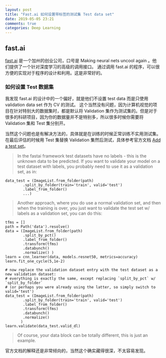 ```yaml
---
layout: post
title: "Fast.ai 如何设置带标签的测试集 Test data set"
date: 2019-05-05 23:21
comments: true
categories: Deep Learning
---
```


## fast.ai 

[fast.ai](https://www.fast.ai/) 是一个加州的创业公司，口号是  Making neural nets uncool again 。他们提供了一个针对深度学习的高级的调用接口。 通过调用 fast.ai 的程序，可以很方便的实现对于程序的设计和利用。这是非常好的。

### 如何设置 Test  数据集

我发现 fast.ai 的设计中的一个偏好，就是他们不设置 test data 而是只使用 validation data set 作为 CV 的测试。 这个当然没有问题，因为计算机视觉的项目在针对特别大的数据集时，都是默认将 Validation 集作为测试集的。但是对于很多的科研项目，因为你的数据量并不是特别多，所以很多时候你需要将 Validation 集和 Test 集分别开。

当然这个问题也是有解决方法的，具体就是在训练的时候正常训练不实用测试集。在最后评估的时候用 Test 集替换 Validation 集然后测试，具体参考官方文档 [Add a test set](https://docs.fast.ai/data_block.html#Add-a-test-set)。

> In the fastai framework test datasets have no labels - this is the unknown data to be predicted. If you want to validate your model on a test dataset with labels, you probably need to use it as a validation set, as in:

```python3
data_test = (ImageList.from_folder(path)
        .split_by_folder(train='train', valid='test')
        .label_from_folder()
        ...)
```

> Another approach, where you do use a normal validation set, and then when the training is over, you just want to validate the test set w/ labels as a validation set, you can do this:

```python3
tfms = []
path = Path('data').resolve()
data = (ImageList.from_folder(path)
        .split_by_pct()
        .label_from_folder()
        .transform(tfms)
        .databunch()
        .normalize() ) 
learn = cnn_learner(data, models.resnet50, metrics=accuracy)
learn.fit_one_cycle(5,1e-2)

# now replace the validation dataset entry with the test dataset as a new validation dataset: 
# everything is exactly the same, except replacing `split_by_pct` w/ `split_by_folder` 
# (or perhaps you were already using the latter, so simply switch to valid='test')
data_test = (ImageList.from_folder(path)
        .split_by_folder(train='train', valid='test')
        .label_from_folder()
        .transform(tfms)
        .databunch()
        .normalize()
       ) 
learn.validate(data_test.valid_dl)
```

> Of course, your data block can be totally different, this is just an example.

官方文档的解释还是非常倾向的，当然这个确实藏得很深，不太容易发现。